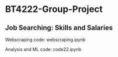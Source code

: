 # BT4222-Group-Project 
## Job Searching: Skills and Salaries

Webscraping code: webscraping.ipynb

Analysis and ML code: code22.ipynb
